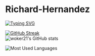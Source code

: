# Richard-Hernandez

[![Typing SVG](https://readme-typing-svg.demolab.com?font=Fira+Code&pause=1000&color=FFFFFF&background=FF000000&random=false&width=435&lines=Hello+there+%F0%9F%91%8B)](https://git.io/typing-svg)


[![GitHub Streak](https://streak-stats.demolab.com?user=woker21&theme=ambient-gradient&hide_border=true)](https://git.io/streak-stats)
<br/>
![woker21's GitHub stats](https://github-readme-stats.vercel.app/api?username=woker21&show_icons=true&theme=synthwave)
<br/>

![Most Used Languages](https://github-readme-stats.vercel.app/api/top-langs/?username=woker21&layout=compact&theme=synthwave)
